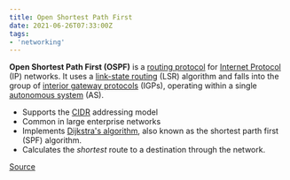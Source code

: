 ```yaml
---
title: Open Shortest Path First
date: 2021-06-26T07:33:00Z
tags:
- 'networking'
---
```


**Open Shortest Path First (OSPF)** is a 
[routing protocol](20201106152231-routing-protocols.md) for 
[Internet Protocol](20201010175903-internet-protocol.md) (IP) networks.
It uses a 
[link-state routing](20210626130850-link-state-routing-protocol.md) (LSR)
algorithm and falls into the group of 
[interior gateway protocols](20210626131223-interior-gateway-protocol.md) (IGPs),
operating within a single 
[autonomous system](20210626131603-autonomous-system-internet.md) (AS).

* Supports the [CIDR](20201026134351-cidr.md) addressing model
* Common in large enterprise networks
* Implements [Dijkstra's algorithm](20210626132337-dijkstra's-algorithm.md), 
	also known as the shortest parth first (SPF) algorithm.
* Calculates the _shortest_ route to a destination through the network.

[Source](https://en.wikipedia.org/wiki/Open_Shortest_Path_First)
